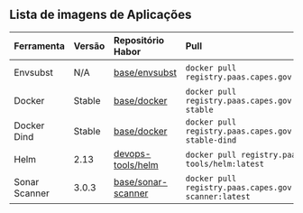 ## Lista de imagens de Aplicações


| Ferramenta    | Versão | Repositório Habor                                                                                            | Pull                                                                        | Repositório Git                                                                                                       |
|:--------------|:-------|:-------------------------------------------------------------------------------------------------------------|:----------------------------------------------------------------------------|:----------------------------------------------------------------------------------------------------------------------|
| Envsubst      | N/A    | [base/envsubst](https://harbor.paas.capes.gov.br/harbor/projects/4/repositories/base%2Fenvsubst)           | ```docker pull registry.paas.capes.gov.br/base/envsubst:latest```           | [cgs/DEVOPS/Images/devops-tools/envsubst](https://xpto.com/cgs/DEVOPS/Images/devops-tools/envsubst)           |
| Docker        | Stable | [base/docker](https://harbor.paas.capes.gov.br/harbor/projects/4/repositories/base%2Fdocker)               | ```docker pull registry.paas.capes.gov.br/base/docker:latest-stable```      | [cgs/DEVOPS/Images/devops-tools/docker](https://xpto.com/cgs/DEVOPS/Images/devops-tools/docker)               |
| Docker Dind   | Stable | [base/docker](https://harbor.paas.capes.gov.br/harbor/projects/4/repositories/base%2Fdocker)               | ```docker pull registry.paas.capes.gov.br/base/docker:latest-stable-dind``` | [cgs/DEVOPS/Images/devops-tools/docker](https://xpto.com/cgs/DEVOPS/Images/devops-tools/docker)               |
| Helm          | 2.13   | [devops-tools/helm](https://harbor.paas.capes.gov.br/harbor/projects/3/repositories/devops-tools%2Fhelm)   | ```docker pull registry.paas.capes.gov.br/devops-tools/helm:latest```       | [cgs/DEVOPS/Images/devops-tools/helm](https://xpto.com/cgs/DEVOPS/Images/devops-tools/helm)                   |
| Sonar Scanner | 3.0.3  | [base/sonar-scanner](https://harbor.paas.capes.gov.br/harbor/projects/4/repositories/base%2Fsonar-scanner) | ```docker pull registry.paas.capes.gov.br/base/sonar-scanner:latest```      | [cgs/DEVOPS/Images/devops-tools/sonar-scanner](https://xpto.com/cgs/DEVOPS/Images/devops-tools/sonar-scanner) |
